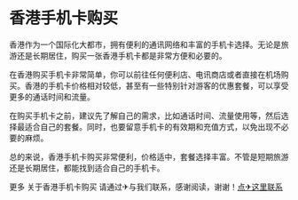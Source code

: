 # 香港手机卡购买

香港作为一个国际化大都市，拥有便利的通讯网络和丰富的手机卡选择。无论是旅游还是长期居住，购买一张香港手机卡都是非常方便和必要的。

在香港购买手机卡非常简单，你可以前往任何便利店、电讯商店或者直接在机场购买。香港的手机卡价格相对较低，甚至有一些特别针对游客的优惠套餐，可以享受更多的通话时间和流量。

在购买手机卡之前，建议先了解自己的需求，比如通话时间、流量使用等，然后选择最适合自己的套餐。同时，也要留意手机卡的有效期和充值方式，以免出现不必要的麻烦。

总的来说，香港手机卡购买非常便利，价格适中，套餐选择丰富。不管是短期旅游还是长期居住，都能找到适合自己的手机卡。

更多 关于香港手机卡购买 请通过✈与我们联系，感谢阅读，谢谢！[点✈这里联系](https://www.k02.cc)